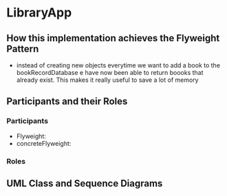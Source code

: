 # LibraryApp

## How this implementation achieves the  Flyweight Pattern
- instead of creating new objects everytime we want to add a book to the bookRecordDatabase e have now been able to return boooks that already exist. This makes it really useful to save a lot of memory

## Participants and their Roles
### Participants
- Flyweight: 
- concreteFlyweight: 


### Roles

## UML Class and Sequence Diagrams
